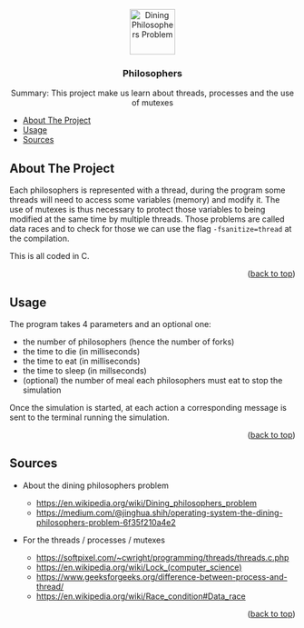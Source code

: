
<a name="readme-top"></a>

<!-- PROJECT SUMMARY -->
<div align="center">
    <img src="https://upload.wikimedia.org/wikipedia/commons/7/7b/An_illustration_of_the_dining_philosophers_problem.png" alt="Dining Philosophers Problem" width="" height="80">

<h3 align="center">Philosophers</h3>

  <p align="center">
    Summary:
This project make us learn about threads, processes and the use of mutexes
    <br>
  </p>
</div>

<!-- TABLE OF CONTENTS -->

- [About The Project](#about-the-project)
- [Usage](#usage)
- [Sources](#sources)

<!-- ABOUT THE PROJECT -->
## About The Project

Each philosophers is represented with a thread, during the program some threads will need to access some variables (memory) and modify it.
The use of mutexes is thus necessary to protect those variables to being modified at the same time by multiple threads.
Those problems are called data races and to check for those we can use the flag `-fsanitize=thread` at the compilation.

This is all coded in C.

<p align="right">(<a href="#readme-top">back to top</a>)</p>

<!-- USAGE -->
## Usage

The program takes 4 parameters and an optional one: <br>
  - the number of philosophers (hence the number of forks)
  - the time to die (in milliseconds)
  - the time to eat (in milliseconds)
  - the time to sleep (in millseconds)
  - (optional) the number of meal each philosophers must eat to stop the simulation

Once the simulation is started, at each action a corresponding message is sent to the terminal running the simulation.

<p align="right">(<a href="#readme-top">back to top</a>)</p>

<!-- SOURCES -->
## Sources

* About the dining philosophers problem
  * https://en.wikipedia.org/wiki/Dining_philosophers_problem
  * https://medium.com/@jinghua.shih/operating-system-the-dining-philosophers-problem-6f35f210a4e2

* For the threads / processes / mutexes
  * https://softpixel.com/~cwright/programming/threads/threads.c.php
  * https://en.wikipedia.org/wiki/Lock_(computer_science)
  * https://www.geeksforgeeks.org/difference-between-process-and-thread/
  * https://en.wikipedia.org/wiki/Race_condition#Data_race

<p align="right">(<a href="#readme-top">back to top</a>)</p>

